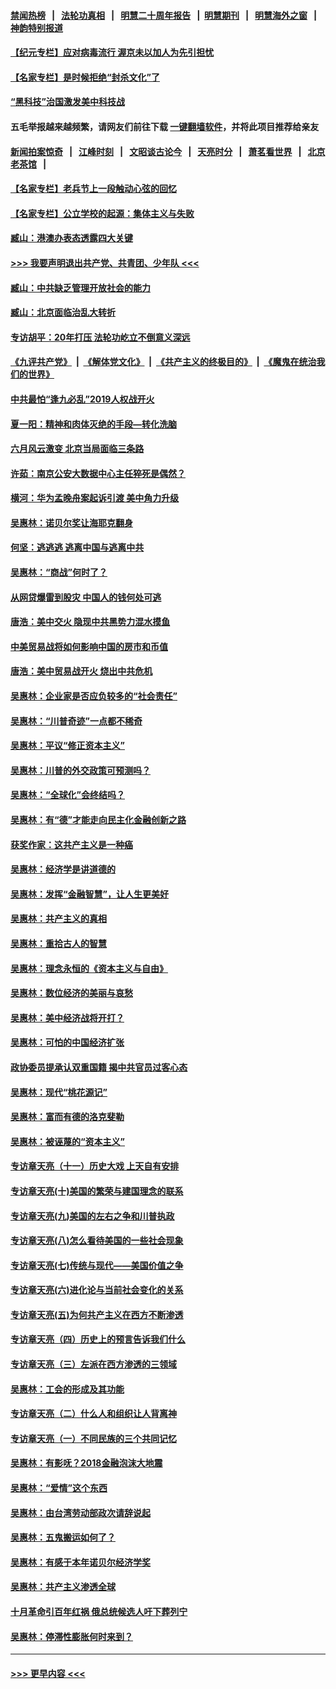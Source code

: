 #### [禁闻热榜](热点新闻.md?=0)  &nbsp;&nbsp;|&nbsp;&nbsp; [法轮功真相](https://github.com/gfw-breaker/truth/blob/master/README.md?=0) &nbsp;&nbsp;|&nbsp;&nbsp; [明慧二十周年报告](https://github.com/gfw-breaker/mh-reports/blob/master/README.md?=0) &nbsp;&nbsp;|&nbsp;&nbsp;[明慧期刊](https://github.com/gfw-breaker/mh-qikan) &nbsp;&nbsp;|&nbsp;&nbsp; [明慧海外之窗](https://github.com/gfw-breaker/mh-news/blob/master/README.md?=0) &nbsp;&nbsp;|&nbsp;&nbsp; [神韵特别报道](https://github.com/gfw-breaker/mh-news/blob/master/shenyun.md?=0)
#### [【纪元专栏】应对病毒流行 渥京未以加人为先引担忧](../pages/nsc423/n11875714.md?t=02231931) 
#### [【名家专栏】是时候拒绝“封杀文化”了](../pages/nsc423/n11814093.md?t=02231931) 
#### [“黑科技”治国激发美中科技战](../pages/nsc423/n11638056.md?t=02231931) 
#### 五毛举报越来越频繁，请网友们前往下载 [一键翻墙软件](https://github.com/gfw-breaker/ssr-accounts)，并将此项目推荐给亲友
#### [新闻拍案惊奇](https://github.com/gfw-breaker/banned-news/blob/master/pages/link4.md) &nbsp;&nbsp;|&nbsp;&nbsp; [江峰时刻](https://github.com/gfw-breaker/banned-news/blob/master/pages/link4.md) &nbsp;&nbsp;|&nbsp;&nbsp; [文昭谈古论今](https://github.com/gfw-breaker/banned-news/blob/master/pages/link4.md) &nbsp;&nbsp;|&nbsp;&nbsp; [天亮时分](https://github.com/gfw-breaker/banned-news/blob/master/pages/link4.md) &nbsp;&nbsp;|&nbsp;&nbsp; [萧茗看世界](https://github.com/gfw-breaker/banned-news/blob/master/pages/link4.md) &nbsp;&nbsp;|&nbsp;&nbsp; [北京老茶馆](https://github.com/gfw-breaker/banned-news/blob/master/pages/link4.md) &nbsp;&nbsp;|&nbsp;&nbsp; 
#### [【名家专栏】老兵节上一段触动心弦的回忆](../pages/nsc423/n11646016.md?t=02231931) 
#### [【名家专栏】公立学校的起源：集体主义与失败](../pages/nsc423/n11601833.md?t=02231931) 
#### [臧山：港澳办表态透露四大关键](../pages/nsc423/n11421628.md?t=02231931) 
#### [>>> 我要声明退出共产党、共青团、少年队 <<<](https://github.com/begood0513/goodnews/blob/master/quit/letter.md) 
#### [臧山：中共缺乏管理开放社会的能力](../pages/nsc423/n11407457.md?t=02231931) 
#### [臧山：北京面临治乱大转折](../pages/nsc423/n11406895.md?t=02231931) 
#### [专访胡平：20年打压 法轮功屹立不倒意义深远](../pages/nsc423/n11398800.md?t=02231931) 
#### [《九评共产党》](https://github.com/begood0513/9ping.md/blob/master/README.md) &nbsp;|&nbsp; [《解体党文化》](../../../../jtdwh.md/blob/master/README.md)  &nbsp;|&nbsp; [《共产主义的终极目的》](../../../../gczydzjmd.md/blob/master/README.md) &nbsp;|&nbsp; [《魔鬼在统治我们的世界》](../../../../mgztzwmdsj.md/blob/master/README.md) 
#### [中共最怕“逢九必乱”2019人权战开火](../pages/nsc423/n11385248.md?t=02231931) 
#### [夏一阳：精神和肉体灭绝的手段—转化洗脑](../pages/nsc423/n11368250.md?t=02231931) 
#### [六月风云激变 北京当局面临三条路](../pages/nsc423/n11313668.md?t=02231931) 
#### [许茹：南京公安大数据中心主任猝死是偶然？](../pages/nsc423/n11064744.md?t=02231931) 
#### [横河：华为孟晚舟案起诉引渡 美中角力升级](../pages/nsc423/n11027230.md?t=02231931) 
#### [吴惠林：诺贝尔奖让海耶克翻身](../pages/nsc423/n10890049.md?t=02231931) 
#### [何坚：逃逃逃 逃离中国与逃离中共](../pages/nsc423/n10592891.md?t=02231931) 
#### [吴惠林：“商战”何时了？](../pages/nsc423/n10573558.md?t=02231931) 
#### [从网贷爆雷到股灾 中国人的钱何处可逃](../pages/nsc423/n10572800.md?t=02231931) 
#### [唐浩：美中交火 隐现中共黑势力混水摸鱼](../pages/nsc423/n10544040.md?t=02231931) 
#### [中美贸易战将如何影响中国的房市和币值](../pages/nsc423/n10543697.md?t=02231931) 
#### [唐浩：美中贸易战开火 烧出中共危机](../pages/nsc423/n10540126.md?t=02231931) 
#### [吴惠林：企业家是否应负较多的“社会责任”](../pages/nsc423/n10535022.md?t=02231931) 
#### [吴惠林：“川普奇迹”一点都不稀奇](../pages/nsc423/n10512808.md?t=02231931) 
#### [吴惠林：平议“修正资本主义”](../pages/nsc423/n10495724.md?t=02231931) 
#### [吴惠林：川普的外交政策可预测吗？](../pages/nsc423/n10462387.md?t=02231931) 
#### [吴惠林：“全球化”会终结吗？](../pages/nsc423/n10452838.md?t=02231931) 
#### [吴惠林：有“德”才能走向民主化金融创新之路](../pages/nsc423/n10432292.md?t=02231931) 
#### [获奖作家：这共产主义是一种癌](../pages/nsc423/n10431541.md?t=02231931) 
#### [吴惠林：经济学是讲道德的](../pages/nsc423/n10398014.md?t=02231931) 
#### [吴惠林：发挥“金融智慧”，让人生更美好](../pages/nsc423/n10375019.md?t=02231931) 
#### [吴惠林：共产主义的真相](../pages/nsc423/n10351394.md?t=02231931) 
#### [吴惠林：重拾古人的智慧](../pages/nsc423/n10337691.md?t=02231931) 
#### [吴惠林：理念永恒的《资本主义与自由》](../pages/nsc423/n10316274.md?t=02231931) 
#### [吴惠林：数位经济的美丽与哀愁](../pages/nsc423/n10292946.md?t=02231931) 
#### [吴惠林：美中经济战将开打？](../pages/nsc423/n10258825.md?t=02231931) 
#### [吴惠林：可怕的中国经济扩张](../pages/nsc423/n10219147.md?t=02231931) 
#### [政协委员提承认双重国籍 揭中共官员过客心态](../pages/nsc423/n10208809.md?t=02231931) 
#### [吴惠林：现代“桃花源记”](../pages/nsc423/n10185234.md?t=02231931) 
#### [吴惠林：富而有德的洛克斐勒](../pages/nsc423/n10142264.md?t=02231931) 
#### [吴惠林：被诬蔑的“资本主义”](../pages/nsc423/n10124816.md?t=02231931) 
#### [专访章天亮（十一）历史大戏 上天自有安排](../pages/nsc423/n10094905.md?t=02231931) 
#### [专访章天亮(十)美国的繁荣与建国理念的联系](../pages/nsc423/n10094899.md?t=02231931) 
#### [专访章天亮(九)美国的左右之争和川普执政](../pages/nsc423/n10094889.md?t=02231931) 
#### [专访章天亮(八)怎么看待美国的一些社会现象](../pages/nsc423/n10094857.md?t=02231931) 
#### [专访章天亮(七)传统与现代——美国价值之争](../pages/nsc423/n10093140.md?t=02231931) 
#### [专访章天亮(六)进化论与当前社会变化的关系](../pages/nsc423/n10092036.md?t=02231931) 
#### [专访章天亮(五)为何共产主义在西方不断渗透](../pages/nsc423/n10083620.md?t=02231931) 
#### [专访章天亮（四）历史上的预言告诉我们什么](../pages/nsc423/n10083606.md?t=02231931) 
#### [专访章天亮（三）左派在西方渗透的三领域](../pages/nsc423/n10081115.md?t=02231931) 
#### [吴惠林：工会的形成及其功能](../pages/nsc423/n10080633.md?t=02231931) 
#### [专访章天亮（二）什么人和组织让人背离神](../pages/nsc423/n10076637.md?t=02231931) 
#### [专访章天亮（一）不同民族的三个共同记忆](../pages/nsc423/n10074188.md?t=02231931) 
#### [吴惠林：有影呒？2018金融泡沫大地震](../pages/nsc423/n10040534.md?t=02231931) 
#### [吴惠林：“爱情”这个东西](../pages/nsc423/n10019423.md?t=02231931) 
#### [吴惠林：由台湾劳动部政次请辞说起](../pages/nsc423/n9979679.md?t=02231931) 
#### [吴惠林：五鬼搬运如何了？](../pages/nsc423/n9925338.md?t=02231931) 
#### [吴惠林：有感于本年诺贝尔经济学奖](../pages/nsc423/n9871883.md?t=02231931) 
#### [吴惠林：共产主义渗透全球](../pages/nsc423/n9812748.md?t=02231931) 
#### [十月革命引百年红祸 俄总统候选人吁下葬列宁](../pages/nsc423/n9810182.md?t=02231931) 
#### [吴惠林：停滞性膨胀何时来到？](../pages/nsc423/n9764136.md?t=02231931) 

----
#### [ >>> 更早内容 <<< ](../indexes/nsc423-earlier.md)
